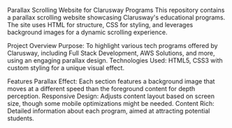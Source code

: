 Parallax Scrolling Website for Clarusway Programs
This repository contains a parallax scrolling website showcasing Clarusway's educational programs. The site uses HTML for structure, CSS for styling, and leverages background images for a dynamic scrolling experience.

Project Overview
Purpose: To highlight various tech programs offered by Clarusway, including Full Stack Development, AWS Solutions, and more, using an engaging parallax design.
Technologies Used: HTML5, CSS3 with custom styling for a unique visual effect.

Features
Parallax Effect: Each section features a background image that moves at a different speed than the foreground content for depth perception.
Responsive Design: Adjusts content layout based on screen size, though some mobile optimizations might be needed.
Content Rich: Detailed information about each program, aimed at attracting potential students.
